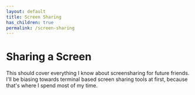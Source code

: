 ```yaml
---
layout: default
title: Screen Sharing
has_children: true
permalink: /screen-sharing
---
```


# Sharing a Screen
This should cover everything I know about screensharing for future friends. I'll be biasing towards terminal based screen sharing tools at first, because that's where I spend most of my time.
